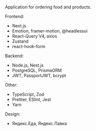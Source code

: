 Application for ordering food and products.

Frontend: 
- Next.js
- Emotion, framer-motion, @headlessui
- React-Query V4, axios
- Zustand
- react-hook-form

Backend:

- Node.js, Nest.js
- PostgreSQL, PrismaORM
- JWT, PassportJWT, bcrypt

Other:
- TypeScript, Zod
- Prettier, ESlint, Jest
- Yarn

Design:
- Яндекс.Еда, Яндекс.Лавка
